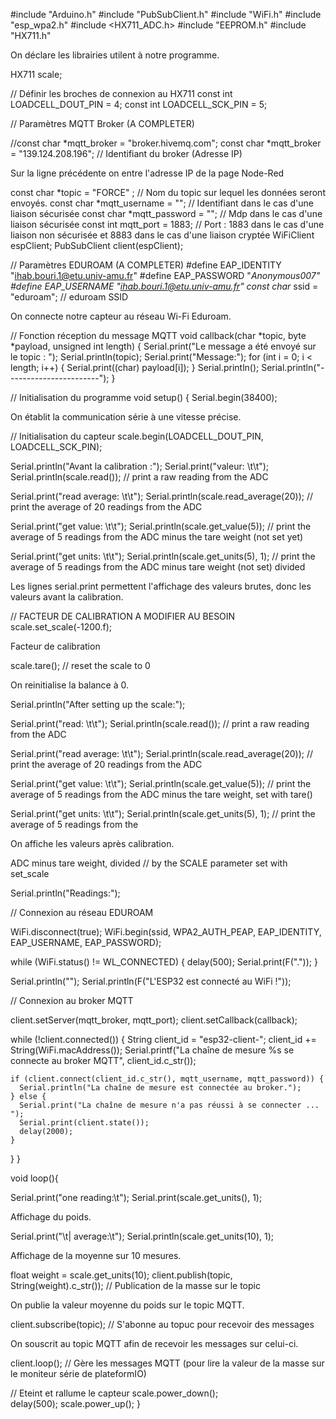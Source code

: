 #include "Arduino.h"
#include "PubSubClient.h"
#include "WiFi.h"
#include "esp_wpa2.h"
#include <HX711_ADC.h>
#include "EEPROM.h"
#include "HX711.h"

On déclare les librairies utilent à notre programme. 

HX711 scale;

// Définir les broches de connexion au HX711
const int LOADCELL_DOUT_PIN = 4;
const int LOADCELL_SCK_PIN = 5;

// Paramètres MQTT Broker (A COMPLETER)

//const char *mqtt_broker = "broker.hivemq.com"; 
const char *mqtt_broker = "139.124.208.196"; // Identifiant du broker (Adresse IP)

Sur la ligne précédente on entre l'adresse IP de la page Node-Red

const char *topic = "FORCE"
; // Nom du topic sur lequel les données seront envoyés. 
const char *mqtt_username = ""; // Identifiant dans le cas d'une liaison sécurisée
const char *mqtt_password = ""; // Mdp dans le cas d'une liaison sécurisée
const int mqtt_port = 1883; // Port : 1883 dans le cas d'une liaison non sécurisée et 8883 dans le cas d'une liaison cryptée
WiFiClient espClient; 
PubSubClient client(espClient); 

// Paramètres EDUROAM (A COMPLETER)
#define EAP_IDENTITY "ihab.bouri.1@etu.univ-amu.fr"
#define EAP_PASSWORD "*Anonymous007" 
#define EAP_USERNAME "ihab.bouri.1@etu.univ-amu.fr" 
const char* ssid = "eduroam"; // eduroam SSID

On connecte notre capteur au réseau Wi-Fi Eduroam.

// Fonction réception du message MQTT 
void callback(char *topic, byte *payload, unsigned int length) { 
  Serial.print("Le message a été envoyé sur le topic : "); 
  Serial.println(topic); 
  Serial.print("Message:"); 
  for (int i = 0; i < length; i++) { 
    Serial.print((char) payload[i]); 
  } 
  Serial.println(); 
  Serial.println("-----------------------"); 
}

// Initialisation du programme
void setup() { 
 Serial.begin(38400);

On établit la communication série à une vitesse précise. 
 
// Initialisation du capteur 
  scale.begin(LOADCELL_DOUT_PIN, LOADCELL_SCK_PIN);

  Serial.println("Avant la calibration :");
  Serial.print("valeur: \t\t");
  Serial.println(scale.read());     // print a raw reading from the ADC

  Serial.print("read average: \t\t");
  Serial.println(scale.read_average(20));   // print the average of 20 readings from the ADC

  Serial.print("get value: \t\t");
  Serial.println(scale.get_value(5));   // print the average of 5 readings from the ADC minus the tare weight (not set yet)

  Serial.print("get units: \t\t");
  Serial.println(scale.get_units(5), 1);  // print the average of 5 readings from the ADC minus tare weight (not set) divided

  Les lignes serial.print permettent l'affichage des valeurs brutes, donc les valeurs avant la calibration. 

// FACTEUR DE CALIBRATION A MODIFIER AU BESOIN
  scale.set_scale(-1200.f);

Facteur de calibration
  
  scale.tare();               // reset the scale to 0

On reinitialise la balance à 0.

  Serial.println("After setting up the scale:");

  Serial.print("read: \t\t");
  Serial.println(scale.read());                 // print a raw reading from the ADC

  Serial.print("read average: \t\t");
  Serial.println(scale.read_average(20));       // print the average of 20 readings from the ADC

  Serial.print("get value: \t\t");
  Serial.println(scale.get_value(5));   // print the average of 5 readings from the ADC minus the tare weight, set with tare()

  Serial.print("get units: \t\t");
  Serial.println(scale.get_units(5), 1);        // print the average of 5 readings from the 
  
On affiche les valeurs après calibration. 
  
  ADC minus tare weight, divided
            // by the SCALE parameter set with set_scale

  Serial.println("Readings:");
 

// Connexion au réseau EDUROAM 

  WiFi.disconnect(true);
  WiFi.begin(ssid, WPA2_AUTH_PEAP, EAP_IDENTITY, EAP_USERNAME, EAP_PASSWORD); 
  
  while (WiFi.status() != WL_CONNECTED) {
    delay(500);
    Serial.print(F("."));
  }

  Serial.println("");
  Serial.println(F("L'ESP32 est connecté au WiFi !"));
  
// Connexion au broker MQTT  
  
  client.setServer(mqtt_broker, mqtt_port); 
  client.setCallback(callback); 

  while (!client.connected()) { 
    String client_id = "esp32-client-"; 
    client_id += String(WiFi.macAddress()); 
    Serial.printf("La chaîne de mesure %s se connecte au broker MQTT", client_id.c_str()); 
 
    if (client.connect(client_id.c_str(), mqtt_username, mqtt_password)) { 
      Serial.println("La chaîne de mesure est connectée au broker."); 
    } else { 
      Serial.print("La chaîne de mesure n'a pas réussi à se connecter ... "); 
      Serial.print(client.state()); 
      delay(2000); 
    } 
  }
  }
 

void loop(){

Serial.print("one reading:\t");
  Serial.print(scale.get_units(), 1);

Affichage du poids. 

  Serial.print("\t| average:\t");
  Serial.println(scale.get_units(10), 1);

Affichage de la moyenne sur 10 mesures. 
  
  float weight = scale.get_units(10);
  client.publish(topic, String(weight).c_str()); // Publication de la masse sur le topic

On publie la valeur moyenne du poids sur le topic MQTT. 
  
  client.subscribe(topic); // S'abonne au topuc pour recevoir des messages

On souscrit au topic MQTT afin de recevoir les messages sur celui-ci. 
  
  client.loop(); // Gère les messages MQTT (pour lire la valeur de la masse sur le moniteur série de plateformIO)

 
 // Eteint et rallume le capteur
  scale.power_down();             
  delay(500);
  scale.power_up();
}

